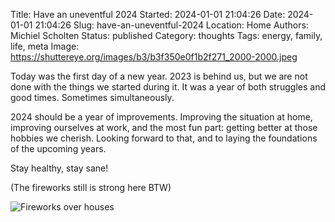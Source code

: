 Title: Have an uneventful 2024
Started: 2024-01-01 21:04:26
Date: 2024-01-01 21:04:26
Slug: have-an-uneventful-2024
Location: Home
Authors: Michiel Scholten
Status: published
Category: thoughts
Tags: energy, family, life, meta
Image: https://shuttereye.org/images/b3/b3f350e0f1b2f271_2000-2000.jpeg

Today was the first day of a new year. 2023 is behind us, but we are not done with the things we started during it. It was a year of both struggles and good times. Sometimes simultaneously.

2024 should be a year of improvements. Improving the situation at home, improving ourselves at work, and the most fun part: getting better at those hobbies we cherish. Looking forward to that, and to laying the foundations of the upcoming years.

Stay healthy, stay sane!

(The fireworks still is strong here BTW)

![Fireworks over houses](https://shuttereye.org/images/b3/b3f350e0f1b2f271_2000-2000.jpeg)

